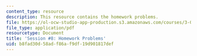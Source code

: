 ```yaml
---
content_type: resource
description: This resource contains the homework problems.
file: https://ol-ocw-studio-app-production.s3.amazonaws.com/courses/3-091sc-introduction-to-solid-state-chemistry-fall-2010/b8fad30d58adf86af9df19d901817def_MIT3_091SCF09_hw8.pdf
file_type: application/pdf
resourcetype: Document
title: 'Session #8: Homework Problems'
uid: b8fad30d-58ad-f86a-f9df-19d901817def
---
```

